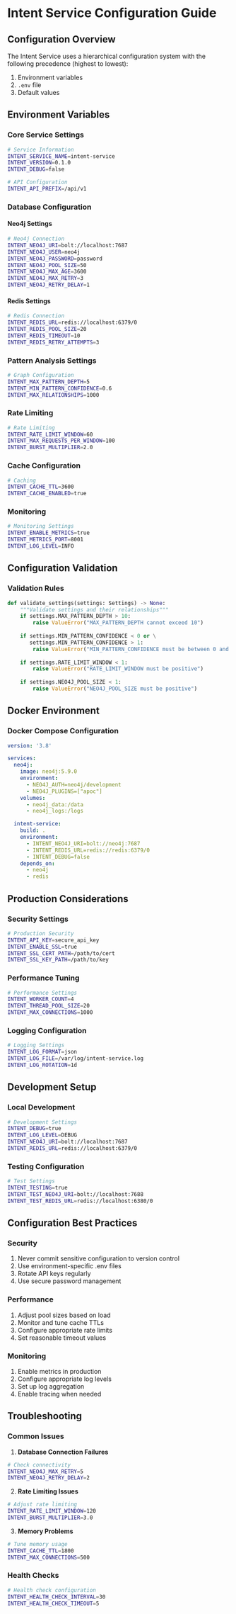 # Intent Service Configuration Guide

## Configuration Overview

The Intent Service uses a hierarchical configuration system with the following precedence (highest to lowest):
1. Environment variables
2. `.env` file
3. Default values

## Environment Variables

### Core Service Settings
```bash
# Service Information
INTENT_SERVICE_NAME=intent-service
INTENT_VERSION=0.1.0
INTENT_DEBUG=false

# API Configuration
INTENT_API_PREFIX=/api/v1
```

### Database Configuration

#### Neo4j Settings
```bash
# Neo4j Connection
INTENT_NEO4J_URI=bolt://localhost:7687
INTENT_NEO4J_USER=neo4j
INTENT_NEO4J_PASSWORD=password
INTENT_NEO4J_POOL_SIZE=50
INTENT_NEO4J_MAX_AGE=3600
INTENT_NEO4J_MAX_RETRY=3
INTENT_NEO4J_RETRY_DELAY=1
```

#### Redis Settings
```bash
# Redis Connection
INTENT_REDIS_URL=redis://localhost:6379/0
INTENT_REDIS_POOL_SIZE=20
INTENT_REDIS_TIMEOUT=10
INTENT_REDIS_RETRY_ATTEMPTS=3
```

### Pattern Analysis Settings
```bash
# Graph Configuration
INTENT_MAX_PATTERN_DEPTH=5
INTENT_MIN_PATTERN_CONFIDENCE=0.6
INTENT_MAX_RELATIONSHIPS=1000
```

### Rate Limiting
```bash
# Rate Limiting
INTENT_RATE_LIMIT_WINDOW=60
INTENT_MAX_REQUESTS_PER_WINDOW=100
INTENT_BURST_MULTIPLIER=2.0
```

### Cache Configuration
```bash
# Caching
INTENT_CACHE_TTL=3600
INTENT_CACHE_ENABLED=true
```

### Monitoring
```bash
# Monitoring Settings
INTENT_ENABLE_METRICS=true
INTENT_METRICS_PORT=8001
INTENT_LOG_LEVEL=INFO
```

## Configuration Validation

### Validation Rules
```python
def validate_settings(settings: Settings) -> None:
    """Validate settings and their relationships"""
    if settings.MAX_PATTERN_DEPTH > 10:
        raise ValueError("MAX_PATTERN_DEPTH cannot exceed 10")
        
    if settings.MIN_PATTERN_CONFIDENCE < 0 or \
       settings.MIN_PATTERN_CONFIDENCE > 1:
        raise ValueError("MIN_PATTERN_CONFIDENCE must be between 0 and 1")
        
    if settings.RATE_LIMIT_WINDOW < 1:
        raise ValueError("RATE_LIMIT_WINDOW must be positive")
        
    if settings.NEO4J_POOL_SIZE < 1:
        raise ValueError("NEO4J_POOL_SIZE must be positive")
```

## Docker Environment

### Docker Compose Configuration
```yaml
version: '3.8'

services:
  neo4j:
    image: neo4j:5.9.0
    environment:
      - NEO4J_AUTH=neo4j/development
      - NEO4J_PLUGINS=["apoc"]
    volumes:
      - neo4j_data:/data
      - neo4j_logs:/logs

  intent-service:
    build: .
    environment:
      - INTENT_NEO4J_URI=bolt://neo4j:7687
      - INTENT_REDIS_URL=redis://redis:6379/0
      - INTENT_DEBUG=false
    depends_on:
      - neo4j
      - redis
```

## Production Considerations

### Security Settings
```bash
# Production Security
INTENT_API_KEY=secure_api_key
INTENT_ENABLE_SSL=true
INTENT_SSL_CERT_PATH=/path/to/cert
INTENT_SSL_KEY_PATH=/path/to/key
```

### Performance Tuning
```bash
# Performance Settings
INTENT_WORKER_COUNT=4
INTENT_THREAD_POOL_SIZE=20
INTENT_MAX_CONNECTIONS=1000
```

### Logging Configuration
```bash
# Logging Settings
INTENT_LOG_FORMAT=json
INTENT_LOG_FILE=/var/log/intent-service.log
INTENT_LOG_ROTATION=1d
```

## Development Setup

### Local Development
```bash
# Development Settings
INTENT_DEBUG=true
INTENT_LOG_LEVEL=DEBUG
INTENT_NEO4J_URI=bolt://localhost:7687
INTENT_REDIS_URL=redis://localhost:6379/0
```

### Testing Configuration
```bash
# Test Settings
INTENT_TESTING=true
INTENT_TEST_NEO4J_URI=bolt://localhost:7688
INTENT_TEST_REDIS_URL=redis://localhost:6380/0
```

## Configuration Best Practices

### Security
1. Never commit sensitive configuration to version control
2. Use environment-specific .env files
3. Rotate API keys regularly
4. Use secure password management

### Performance
1. Adjust pool sizes based on load
2. Monitor and tune cache TTLs
3. Configure appropriate rate limits
4. Set reasonable timeout values

### Monitoring
1. Enable metrics in production
2. Configure appropriate log levels
3. Set up log aggregation
4. Enable tracing when needed

## Troubleshooting

### Common Issues

1. **Database Connection Failures**
```bash
# Check connectivity
INTENT_NEO4J_MAX_RETRY=5
INTENT_NEO4J_RETRY_DELAY=2
```

2. **Rate Limiting Issues**
```bash
# Adjust rate limiting
INTENT_RATE_LIMIT_WINDOW=120
INTENT_BURST_MULTIPLIER=3.0
```

3. **Memory Problems**
```bash
# Tune memory usage
INTENT_CACHE_TTL=1800
INTENT_MAX_CONNECTIONS=500
```

### Health Checks
```bash
# Health check configuration
INTENT_HEALTH_CHECK_INTERVAL=30
INTENT_HEALTH_CHECK_TIMEOUT=5
```